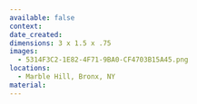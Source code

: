 ```yaml
---
available: false
context:
date_created:
dimensions: 3 x 1.5 x .75
images:
  - 5314F3C2-1E82-4F71-9BA0-CF4703B15A45.png
locations:
  - Marble Hill, Bronx, NY
material:
---
```

